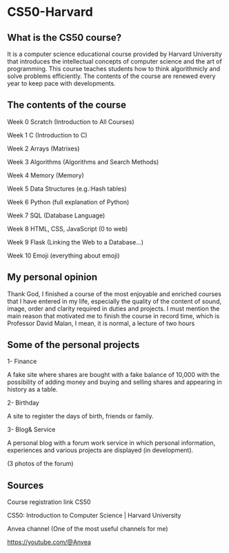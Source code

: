 # CS50-Harvard

## What is the CS50 course?

It is a computer science educational course provided by Harvard University that introduces the intellectual concepts of computer science and the art of programming. This course teaches students how to think algorithmicly and solve problems efficiently. The contents of the course are renewed every year to keep pace with developments.

## The contents of the course

Week 0 Scratch (Introduction to All Courses)

Week 1 C (Introduction to C)

Week 2 Arrays (Matrixes)

Week 3 Algorithms (Algorithms and Search Methods)

Week 4 Memory (Memory)

Week 5 Data Structures (e.g.:Hash tables)

Week 6 Python (full explanation of Python)

Week 7 SQL (Database Language)

Week 8 HTML, CSS, JavaScript (0 to web)

Week 9 Flask (Linking the Web to a Database…)

Week 10 Emoji (everything about emoji)

## My personal opinion

Thank God, I finished a course of the most enjoyable and enriched courses that I have entered in my life, especially the quality of the content of sound, image, order and clarity required in duties and projects. I must mention the main reason that motivated me to finish the course in record time, which is Professor David Malan, I mean, it is normal, a lecture of two hours

## Some of the personal projects

1- Finance

A fake site where shares are bought with a fake balance of 10,000 with the possibility of adding money and buying and selling shares and appearing in history as a table.

2- Birthday

A site to register the days of birth, friends or family.

3- Blog& Service

A personal blog with a forum work service in which personal information, experiences and various projects are displayed (in development).

(3 photos of the forum)

## Sources

Course registration link CS50

CS50: Introduction to Computer Science | Harvard University

Anvea channel (One of the most useful channels for me)

https://youtube.com/@Anvea